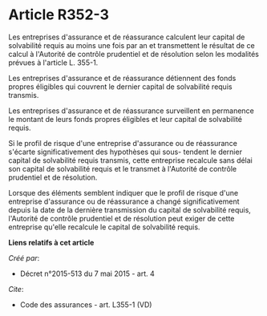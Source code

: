 # Article R352-3

Les entreprises d'assurance et de réassurance calculent leur capital de solvabilité requis au moins une fois par an et
transmettent le résultat de ce calcul à l'Autorité de contrôle prudentiel et de résolution selon les modalités prévues à
l'article L. 355-1. 

Les entreprises d'assurance et de réassurance détiennent des fonds propres éligibles qui couvrent le dernier capital de
solvabilité requis transmis. 

Les entreprises d'assurance et de réassurance surveillent en permanence le montant de leurs fonds propres éligibles et leur
capital de solvabilité requis. 

Si le profil de risque d'une entreprise d'assurance ou de réassurance s'écarte significativement des hypothèses qui sous-
tendent le dernier capital de solvabilité requis transmis, cette entreprise recalcule sans délai son capital de solvabilité
requis et le transmet à l'Autorité de contrôle prudentiel et de résolution. 

Lorsque des éléments semblent indiquer que le profil de risque d'une entreprise d'assurance ou de réassurance a changé
significativement depuis la date de la dernière transmission du capital de solvabilité requis, l'Autorité de contrôle
prudentiel et de résolution peut exiger de cette entreprise qu'elle recalcule le capital de solvabilité requis.

**Liens relatifs à cet article**

_Créé par_:

  - Décret n°2015-513 du 7 mai 2015 - art. 4

_Cite_:

  - Code des assurances - art. L355-1 (VD)
